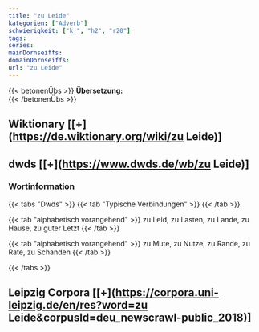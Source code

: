 ```yaml
---
title: "zu Leide"
kategorien: ["Adverb"]
schwierigkeit: ["k_", "h2", "r20"]
tags:
series:
mainDornseiffs:
domainDornseiffs:
url: "zu Leide"
---
```


{{< betonenÜbs >}}
**Übersetzung:**  
{{< /betonenÜbs >}}

## Wiktionary [[+](https://de.wiktionary.org/wiki/zu Leide)]



## dwds [[+](https://www.dwds.de/wb/zu Leide)]

### Wortinformation
{{< tabs "Dwds" >}}
{{< tab "Typische Verbindungen" >}}
{{< /tab >}}

{{< tab "alphabetisch vorangehend" >}}
zu Leid, zu Lasten, zu Lande, zu Hause, zu guter Letzt
{{< /tab >}}

{{< tab "alphabetisch vorangehend" >}}
zu Mute, zu Nutze, zu Rande, zu Rate, zu Schanden
{{< /tab >}}

{{< /tabs >}}

## Leipzig Corpora [[+](https://corpora.uni-leipzig.de/en/res?word=zu Leide&corpusId=deu_newscrawl-public_2018)]

